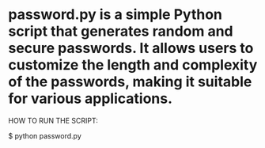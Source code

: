 # password.py is a simple Python script that generates random and secure passwords. It allows users to customize the length and complexity of the passwords, making it suitable for various applications.

HOW TO RUN THE SCRIPT:

$ python password.py
